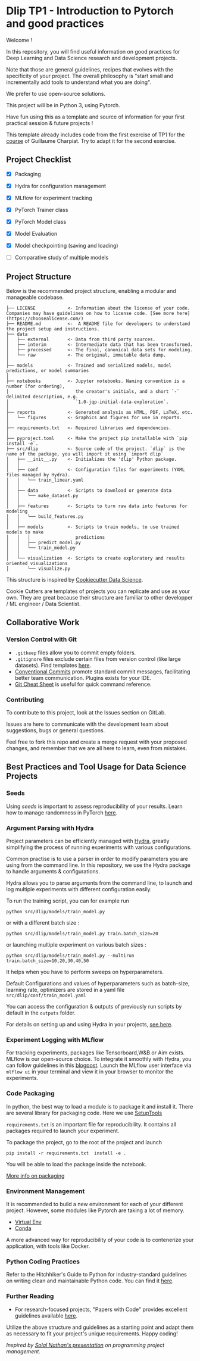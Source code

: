 # Dlip TP1 - Introduction to Pytorch and good practices
Welcome !

In this repository, you will find useful information on good practices for Deep Learning and Data Science research and development projects.

Note that those are general guidelines, recipes that evolves with the specificity of your project. The overall philosophy is "start small and incrementally add tools to understand what you are doing".

We prefer to use open-source solutions. 

This project will be in Python 3, using Pytorch. 

Have fun using this as a template and source of information for your first practical session & future projects !

This template already includes code from the first exercise of TP1 for the [course](https://www.lri.fr/~gcharpia/deeppractice/index_2024.html) of Guillaume Charpiat. Try to adapt it for the second exercise.

## Project Checklist

- [x] Packaging
- [x] Hydra for configuration management
- [x] MLflow for experiment tracking
- [x] PyTorch Trainer class
- [x] PyTorch Model class
- [x] Model Evaluation
- [x] Model checkpointing (saving and loading)
- [ ] Comparative study of multiple models


## Project Structure

Below is the recommended project structure, enabling a modular and manageable codebase.

```
├── LICENSE            <- Information about the license of your code. Companies may have guidelines on how to license code. [See more here](https://choosealicense.com/)
├── README.md          <-  A README file for developers to understand the project setup and instructions.
├── data
│   ├── external       <- Data from third party sources.
│   ├── interim        <- Intermediate data that has been transformed.
│   ├── processed      <- The final, canonical data sets for modeling.
│   └── raw            <- The original, immutable data dump.
│
├── models             <- Trained and serialized models, model predictions, or model summaries
│
├── notebooks          <- Jupyter notebooks. Naming convention is a number (for ordering),
│                         the creator's initials, and a short `-` delimited description, e.g.
│                         `1.0-jqp-initial-data-exploration`.
│
├── reports            <- Generated analysis as HTML, PDF, LaTeX, etc.
│   └── figures        <- Graphics and figures for use in reports.
│ 
├── requirements.txt   <- Required libraries and dependencies. 
│
├── pyproject.toml     <- Make the project pip installable with `pip install -e`.
├── src/dlip           <- Source code of the project. `dlip` is the name of the package, you will import it using `import dlip`
│   ├── __init__.py    <- Initializes the 'dlip' Python package.
│   │
│   ├── conf           <- Configuration files for experiments (YAML files managed by Hydra).
│   │   └── train_linear.yaml
│   │
│   ├── data           <- Scripts to download or generate data
│   │   └── make_dataset.py
│   │
│   ├── features       <- Scripts to turn raw data into features for modeling
│   │   └── build_features.py
│   │
│   ├── models         <- Scripts to train models, to use trained models to make
│   │   │                 predictions
│   │   ├── predict_model.py
│   │   └── train_model.py
│   │
│   └── visualization  <- Scripts to create exploratory and results oriented visualizations
│       └── visualize.py

```

This structure is inspired by [Cookiecutter Data Science](https://drivendata.github.io/cookiecutter-data-science/).

 Cookie Cutters are templates of projects you can replicate and use as your own. They are great because their structure are familiar to other developper / ML engineer / Data Scientist. 

## Collaborative Work

### Version Control with Git
- `.gitkeep` files allow you to commit empty folders.
- `.gitignore` files exclude certain files from version control (like large datasets). Find templates [here](https://github.com/github/gitignore).
- [Conventional Commits](https://www.conventionalcommits.org/en/v1.0.0/) promote standard commit messages, facilitating better team communication. Plugins exists for your IDE. 
- [Git Cheat Sheet](https://training.github.com/downloads/github-git-cheat-sheet.pdf) is useful for quick command reference.

### Contributing
To contribute to this project, look at the Issues section on GitLab.

Issues are here to communicate with the development team about suggestions, bugs or general questions. 

Feel free to fork this repo and create a merge request with your proposed changes, and remember that we are all here to learn, even from mistakes.

## Best Practices and Tool Usage for Data Science Projects

### Seeds 

Using *seeds* is important to assess reproducibility of your results. Learn how to manage randomness in PyTorch [here](https://pytorch.org/docs/stable/notes/randomness.html).

### Argument Parsing with Hydra

Project parameters can be efficiently managed with [Hydra](https://hydra.cc/docs/intro/), greatly simplifying the process of running experiments with various configurations.

Common practise is to use a parser in order to modify parameters you are using from the command line. In this repository, we use the Hydra package to handle arguments & configurations.

Hydra allows you to parse arguments from the command line, to launch and log multiple experiments with different configuration easily. 

To run the training script, you can for example run 

```python src/dlip/models/train_model.py```

or with a different batch size :

```python src/dlip/models/train_model.py train.batch_size=20```

or launching multiple experiment on various batch sizes :

```python src/dlip/models/train_model.py --multirun train.batch_size=10,20,30,40,50```

It helps when you have to perform sweeps on hyperparameters. 

Default Configurations and values of hyperparameters such as batch-size, learning rate, optimizers are stored in a yaml file ```src/dlip/conf/train_model.yaml```

You can access the configuration & outputs of previously run scripts by default in the ```outputs``` folder.

For details on setting up and using Hydra in your projects, [see here](https://towardsdatascience.com/complete-tutorial-on-how-to-use-hydra-in-machine-learning-projects-1c00efcc5b9b).


### Experiment Logging with MLflow
For tracking experiments, packages like Tensorboard,W&B or Aim exists.  MLflow is our open-source choice. To integrate it smoothly with Hydra, you can follow guidelines in this [blogpost](https://medium.com/optuna/easy-hyperparameter-management-with-hydra-mlflow-and-optuna-783730700e7d). Launch the MLflow user interface via `mlflow ui` in your terminal and view it in your browser to monitor the experiments.


### Code Packaging 

In python, the best way to load a module is to package it and install it.  There are several library for packaging code. Here we use [SetupTools](https://setuptools.pypa.io/en/latest/userguide/quickstart.html)

`requirements.txt` is an important file for reproducibility. It contains all packages required to launch your experiment. 

To package the project,  go to the root of the project and launch

```pip install -r requirements.txt  install -e . ```

You will be able to load the package inside the notebook. 

[More info on packaging](https://packaging.python.org/en/latest/)


### Environment Management
It is recommended to build a new environment for each of your different project. 
However, some modules like Pytorch are taking a lot of memory. 

 - [Virtual Env](https://realpython.com/python-virtual-environments-a-primer/)
 - [Conda](https://www.anaconda.com/download/)

 A more advanced way for reproducibility of your code is to contenerize your application, with tools like Docker. 


### Python Coding Practices
Refer to the Hitchhiker's Guide to Python for industry-standard guidelines on writing clean and maintainable Python code. You can find it [here](https://docs.python-guide.org/).

### Further Reading
- For research-focused projects, "Papers with Code" provides excellent guidelines available [here](https://github.com/paperswithcode/releasing-research-code).

Utilize the above structure and guidelines as a starting point and adapt them as necessary to fit your project's unique requirements. Happy coding!

*Inspired by [Solal Nathan's presentation](https://hebergement.universite-paris-saclay.fr/sepag/2023_05_24_Programming_Project_Management.pdf) on programming project management.*
